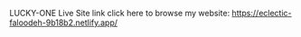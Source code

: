 LUCKY-ONE
Live Site link
click here to browse my website: https://eclectic-faloodeh-9b18b2.netlify.app/
